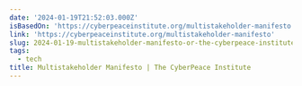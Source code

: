 ```yaml
---
date: '2024-01-19T21:52:03.000Z'
isBasedOn: 'https://cyberpeaceinstitute.org/multistakeholder-manifesto'
link: 'https://cyberpeaceinstitute.org/multistakeholder-manifesto'
slug: 2024-01-19-multistakeholder-manifesto-or-the-cyberpeace-institute
tags:
  - tech
title: Multistakeholder Manifesto | The CyberPeace Institute
---
```


